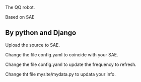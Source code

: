The QQ robot.


Based on SAE

By python and Django
-------------------------------
Upload the source to SAE.

Change the file config.yaml to coincide with your SAE.

Change the file config.yaml to update the frequency to refresh.

Change tht file mysite/mydata.py to updata your info.
